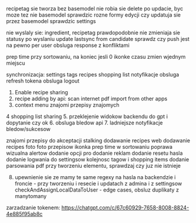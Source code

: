 
recipetag sie tworza bez basemodel
nie robia sie delete po updacie, byc moze tez nie basemodel
sprawdzic rozne formy edycji czy updatuja sie przez basemodel
sprawdzic settings

nie wyslaly sie: ingredient, recipetag
prawdopodobnie nie zmieniaja sie statusy po wyslaniu
update lastsync from candidate
sprawdz czy push jest na pewno per user
obsluga response z konfliktami



prep time przy sortowaniu, na koniec jesli 0
ikonke czasu zmien  wjednym miejscu



synchronizacja:
    settings
    tags
    recipes
    shopping list
    notyfikacje
obsluga refresh tokena
obsluga logout

1. Enable recipe sharing
2. recipe adding by api:
    scan
    internet
    pdf
    import from other apps
3. context menu
    znajomi
    przepisy znajomych
    
4 shopping list sharing
5. przeklejenie widokow backendu do gpt i dopytanie czy ok
6. obsluga bledow api
7. ladniejsze notyfikacje bledow/sukcesow

znajomi
przepisy do akceptacji
stalking
dodawanie recipes web
dodawanie recipes foto
foto przepisow
ikonka prep time w sortowaniu
poprawa wizualna alertow
dodanie opcji pro
dodanie reklam
dodanie resetu hasla
dodanie logwania do settingsow
kolejnosc tagow i shopping items
dodanie parsowania pdf
przy tworzeniu elementu, sprawdzaj czy juz nie istnieje


8. upewnienie sie ze mamy te same regexy na hasla na backendzie i froncie - przy tworzeniu i resecie i updatach z admina i z settingsow
checkAndAssignLocalDataToUser - edge cases, obsluz duplikaty z manytomany

zarzadzanie tokenem:
https://chatgpt.com/c/67c60929-7658-8008-8824-4e885f95ab8c

